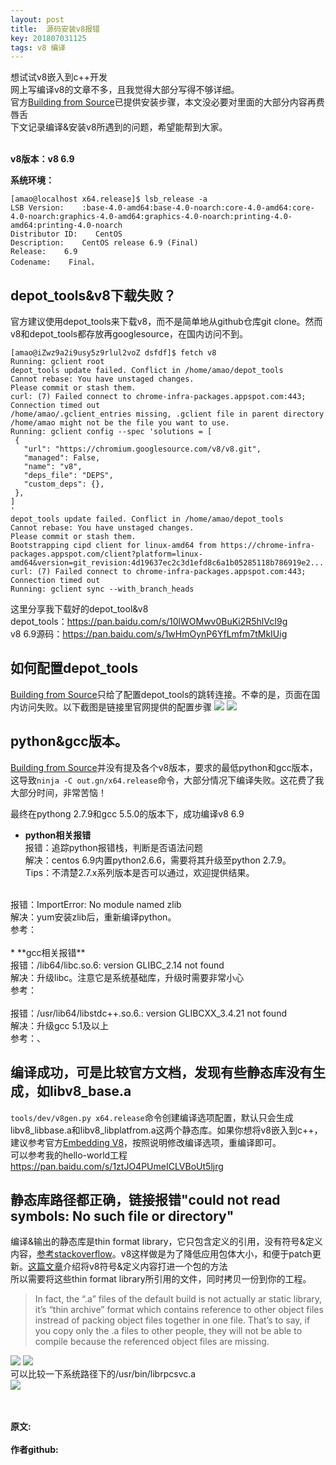 ```yaml
---
layout: post
title:  源码安装v8报错
key: 201807031125
tags: v8 编译
---
```

想试试v8嵌入到c++开发<br>
网上写编译v8的文章不多，且我觉得大部分写得不够详细。<br>
官方[Building from Source](https://github.com/v8/v8/wiki/Building-from-Source)已提供安装步骤，本文没必要对里面的大部分内容再费唇舌<br>
下文记录编译&安装v8所遇到的问题，希望能帮到大家。<br>
<br>

**v8版本：v8 6.9**

**系统环境：** <br>
```
[amao@localhost x64.release]$ lsb_release -a
LSB Version:    :base-4.0-amd64:base-4.0-noarch:core-4.0-amd64:core-4.0-noarch:graphics-4.0-amd64:graphics-4.0-noarch:printing-4.0-amd64:printing-4.0-noarch
Distributor ID:    CentOS
Description:    CentOS release 6.9 (Final)
Release:    6.9
Codename:    Final，
```

## depot_tools&v8下载失败？
官方建议使用depot_tools来下载v8，而不是简单地从github仓库git clone。然而v8和depot_tools都存放再googlesource，在国内访问不到。
```
[amao@iZwz9a2i9usy5z9rlul2voZ dsfdf]$ fetch v8
Running: gclient root
depot_tools update failed. Conflict in /home/amao/depot_tools
Cannot rebase: You have unstaged changes.
Please commit or stash them.
curl: (7) Failed connect to chrome-infra-packages.appspot.com:443; Connection timed out
/home/amao/.gclient_entries missing, .gclient file in parent directory /home/amao might not be the file you want to use.
Running: gclient config --spec 'solutions = [
 {
   "url": "https://chromium.googlesource.com/v8/v8.git",
   "managed": False,
   "name": "v8",
   "deps_file": "DEPS",
   "custom_deps": {},
 },
]
'
depot_tools update failed. Conflict in /home/amao/depot_tools
Cannot rebase: You have unstaged changes.
Please commit or stash them.
Bootstrapping cipd client for linux-amd64 from https://chrome-infra-packages.appspot.com/client?platform=linux-amd64&version=git_revision:4d19637ec2c3d1efd8c6a1b05285118b786919e2...
curl: (7) Failed connect to chrome-infra-packages.appspot.com:443; Connection timed out
Running: gclient sync --with_branch_heads
```
这里分享我下载好的depot_tool&v8<br>
depot_tools：<https://pan.baidu.com/s/10lWOMwv0BuKi2R5hlVcI9g><br>
v8 6.9源码：<https://pan.baidu.com/s/1wHmOynP6YfLmfm7tMkIUig><br>

## 如何配置depot_tools
[Building from Source](https://github.com/v8/v8/wiki/Building-from-Source)只给了配置depot_tools的跳转连接。不幸的是，页面在国内访问失败。以下截图是链接里官网提供的配置步骤
![](https://raw.githubusercontent.com/lizijie/lizijie.github.io/master/assets/images/2018-07-03-%E6%BA%90%E7%A0%81%E5%AE%89%E8%A3%85v8%E6%8A%A5%E9%94%99/depot_tools_1.png)
![](https://raw.githubusercontent.com/lizijie/lizijie.github.io/master/assets/images/2018-07-03-%E6%BA%90%E7%A0%81%E5%AE%89%E8%A3%85v8%E6%8A%A5%E9%94%99/depot_tools_2.png)

## python&gcc版本。
[Building from Source](https://github.com/v8/v8/wiki/Building-from-Source)并没有提及各个v8版本，要求的最低python和gcc版本，
这导致`ninja -C out.gn/x64.release`命令，大部分情况下编译失败。这花费了我大部分时间，非常苦恼！

最终在pythong 2.7.9和gcc 5.5.0的版本下，成功编译v8 6.9

* **python相关报错**<br>
报错：追踪python报错栈，判断是否语法问题<br>
解决：centos 6.9内置python2.6.6，需要将其升级至python 2.7.9。<br>
Tips：不清楚2.7.x系列版本是否可以通过，欢迎提供结果。<br>
<br>
报错：ImportError: No module named zlib<br>
解决：yum安装zlib后，重新编译python。<br>
参考：<https://stackoverflow.com/questions/6169522/no-module-named-zlib><br>
<br>
* **gcc相关报错**<br>
报错：/lib64/libc.so.6: version GLIBC_2.14 not found<br>
解决：升级libc。注意它是系统基础库，升级时需要非常小心<br>
参考：<https://www.cnblogs.com/Yimi/p/7892007.html><br>
<br>
报错：/usr/lib64/libstdc++.so.6.: version GLIBCXX_3.4.21 not found<br>
解决：升级gcc 5.1及以上<br>
参考：<https://gcc.gnu.org/onlinedocs/libstdc++/manual/abi.html>、<https://blog.csdn.net/xiaolong2w/article/details/23915171><br>

## 编译成功，可是比较官方文档，发现有些静态库没有生成，如libv8_base.a
`tools/dev/v8gen.py x64.release`命令创建编译选项配置，默认只会生成libv8_libbase.a和libv8_libplatfrom.a这两个静态库。如果你想将v8嵌入到c++，建议参考官方[Embedding V8](https://github.com/v8/v8/wiki/Getting-Started-with-Embedding)，按照说明修改编译选项，重编译即可。<br>
可以参考我的hello-world工程<https://pan.baidu.com/s/1ztJO4PUmeICLVBoUt5ljrg>

## 静态库路径都正确，链接报错"could not read symbols: No such file or directory"
编译&输出的静态库是thin format library，它只包含定义的引用，没有符号&定义内容，[参考stackoverflow](
https://stackoverflow.com/questions/24279237/android-ndk-linking-v8-static-library-cannot-find-symbols-but-they-are-there)。v8这样做是为了降低应用包体大小，和便于patch更新。[这篇文章](http://linuxplayer.org/2013/12/how-to-build-v8-static-library)介绍将v8符号&定义内容打进一个包的方法<br>
所以需要将这些thin format library所引用的文件，同时拷贝一份到你的工程。

>
> In fact, the “.a” files of the default build is not actually ar static library, 
> it’s “thin archive” format which contains reference to other object files instread of packing object files together in one file. 
> That’s to say, if you copy only the .a files to other people, they will not be able to compile because the referenced object files are missing.

![](https://raw.githubusercontent.com/lizijie/lizijie.github.io/master/assets/images/2018-07-03-%E6%BA%90%E7%A0%81%E5%AE%89%E8%A3%85v8%E6%8A%A5%E9%94%99/thin_lib_1.png)
![](https://raw.githubusercontent.com/lizijie/lizijie.github.io/master/assets/images/2018-07-03-%E6%BA%90%E7%A0%81%E5%AE%89%E8%A3%85v8%E6%8A%A5%E9%94%99/thin_lib_2.png)
<br>可以比较一下系统路径下的/usr/bin/librpcsvc.a<br>
![](https://raw.githubusercontent.com/lizijie/lizijie.github.io/master/assets/images/2018-07-03-%E6%BA%90%E7%A0%81%E5%AE%89%E8%A3%85v8%E6%8A%A5%E9%94%99/thin_lib_3.png)

<br>
<br>
<b>原文:<br>
<https://lizijie.github.io/2018/07/03/%E6%BA%90%E7%A0%81%E5%AE%89%E8%A3%85v8%E6%8A%A5%E9%94%99.html>
<br>
作者github:<br>
<https://github.com/lizijie>
</b>
